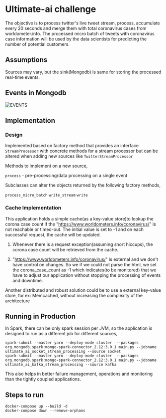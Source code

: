 # Ultimate-ai challenge

The objective is to process twitter's live tweet stream, process, accumulate every 20 seconds and merge them with total coronavirus cases from worldometer.info.
The processed micro batch of tweets with coronavirus case information will be used by the data scientists for predicting the number of potential customers.

## Assumptions

Sources may vary, but the sink(Mongodb) is same for storing the processed real-time events.

## Events in Mongodb

![EVENTS](https://github.com/Prasannads/ultimate-ai/blob/images/mongodb_events.png)

## Implementation

### Design

Implemented based on factory method that provides an interface `StreamProcessor` with concrete methods for a stream processor but can be altered
when adding new sources like `TwitterStreamProcessor`

Methods to implement on a new source,

`process` - pre-processing/data processing on a single event

Subclasses can alter the objects returned by the following factory methods,

`process_micro_batch`
`write_stream`
`write`

### Cache Implementation

This application holds a simple cache(as a key-value store)to lookup the corona case count if the "https://www.worldometers.info/coronavirus/" is not reachable
or timed-out. The initial value is set to -1 and on each successful request, the cache will be updated.

1. Whenever there is a request exception(assuming short hiccups), the corona case count will be retrieved from the cache.

2. "https://www.worldometers.info/coronavirus/" is external and we don't have control on changes. So we if we could not parse the
    html, we set the corona_case_count as -1 which indicates(to be monitored) that we have to adjust our application without stopping
   the processing of events and downtime.
   
Another distributed and robust solution could be to use a external key-value store, for ex: Memcached, without increasing
the complexity of the architecture
   
## Running in Production

In Spark, there can be only spark session per JVM, so the application is designed to run as a different job for different sources,

```shell
spark-submit --master yarn --deploy-mode cluster  --packages org.mongodb.spark:mongo-spark-connector_2.12:3.0.1 main.py --jobname ultimate_ai_socket_stream_processing --source socket
spark-submit --master yarn --deploy-mode cluster  --packages org.mongodb.spark:mongo-spark-connector_2.12:3.0.1 main.py --jobname ultimate_ai_kafka_stream_processing --source kafka
```
This also helps in better failure management, operations and monitoring than the tightly coupled applications.

## Steps to run

```shell
docker-compose up --build -d
docker-compose down --remove-orphans
```
